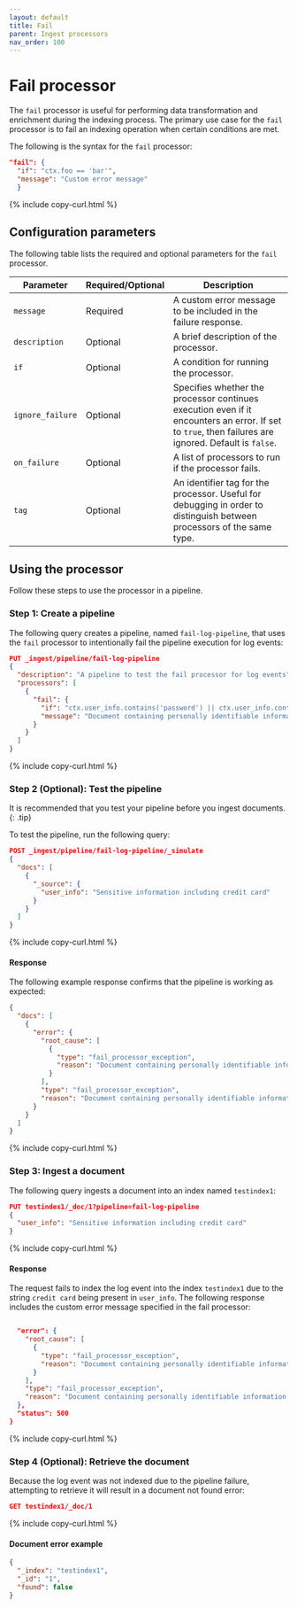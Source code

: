```yaml
---
layout: default
title: Fail
parent: Ingest processors
nav_order: 100
---
```


# Fail processor

The `fail` processor is useful for performing data transformation and enrichment during the indexing process. The primary use case for the `fail` processor is to fail an indexing operation when certain conditions are met.

The following is the syntax for the `fail` processor:

```json
"fail": { 
  "if": "ctx.foo == 'bar'", 
  "message": "Custom error message" 
  }
```
{% include copy-curl.html %}

## Configuration parameters

The following table lists the required and optional parameters for the `fail` processor.

Parameter | Required/Optional | Description |
|-----------|-----------|-----------|
`message` | Required | A custom error message to be included in the failure response.
`description`  | Optional  | A brief description of the processor.  |  
`if` | Optional | A condition for running the processor. |  
`ignore_failure` | Optional | Specifies whether the processor continues execution even if it encounters an error. If set to `true`, then failures are ignored. Default is `false`. |  
`on_failure` | Optional | A list of processors to run if the processor fails. |  
`tag` | Optional | An identifier tag for the processor. Useful for debugging in order to distinguish between processors of the same type. |  

## Using the processor

Follow these steps to use the processor in a pipeline.

### Step 1: Create a pipeline

The following query creates a pipeline, named `fail-log-pipeline`, that uses the `fail` processor to intentionally fail the pipeline execution for log events: 

```json
PUT _ingest/pipeline/fail-log-pipeline  
{  
  "description": "A pipeline to test the fail processor for log events",  
  "processors": [  
    {  
      "fail": {  
        "if": "ctx.user_info.contains('password') || ctx.user_info.contains('credit card')",  
        "message": "Document containing personally identifiable information (PII) cannot be indexed!"  
      }  
    }  
  ]  
}
```
{% include copy-curl.html %}

### Step 2 (Optional): Test the pipeline

It is recommended that you test your pipeline before you ingest documents.
{: .tip}

To test the pipeline, run the following query:

```json
POST _ingest/pipeline/fail-log-pipeline/_simulate  
{  
  "docs": [  
    {  
      "_source": {  
        "user_info": "Sensitive information including credit card"  
      }  
    }  
  ]  
}  
```
{% include copy-curl.html %}

#### Response

The following example response confirms that the pipeline is working as expected:

```json
{
  "docs": [
    {
      "error": {
        "root_cause": [
          {
            "type": "fail_processor_exception",
            "reason": "Document containing personally identifiable information (PII) cannot be indexed!"
          }
        ],
        "type": "fail_processor_exception",
        "reason": "Document containing personally identifiable information (PII) cannot be indexed!"
      }
    }
  ]
}
```
{% include copy-curl.html %}

### Step 3: Ingest a document 

The following query ingests a document into an index named `testindex1`:

```json
PUT testindex1/_doc/1?pipeline=fail-log-pipeline  
{  
  "user_info": "Sensitive information including credit card"  
} 
```
{% include copy-curl.html %}

#### Response

The request fails to index the log event into the index `testindex1` due to the string `credit card` being present in `user_info`. The following response includes the custom error message specified in the fail processor:

```json

  "error": {
    "root_cause": [
      {
        "type": "fail_processor_exception",
        "reason": "Document containing personally identifiable information (PII) cannot be indexed!"
      }
    ],
    "type": "fail_processor_exception",
    "reason": "Document containing personally identifiable information (PII) cannot be indexed!"
  },
  "status": 500
}
```
{% include copy-curl.html %}

### Step 4 (Optional): Retrieve the document

Because the log event was not indexed due to the pipeline failure, attempting to retrieve it will result in a document not found error:

```json
GET testindex1/_doc/1
```
{% include copy-curl.html %}

#### Document error example

```json
{  
  "_index": "testindex1",  
  "_id": "1",  
  "found": false  
}  
```
